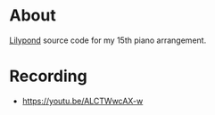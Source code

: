 # About

[Lilypond](https://lilypond.org/) source code for my 15th piano arrangement.

# Recording

- https://youtu.be/ALCTWwcAX-w
